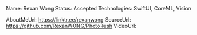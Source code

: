 Name: Rexan Wong
Status: Accepted
Technologies: SwiftUI, CoreML, Vision

AboutMeUrl: https://linktr.ee/rexanwong
SourceUrl: https://github.com/RexanWONG/PhotoRush
VideoUrl: 

<!---
EXAMPLE
Name: John Appleseed
Status: Submitted <or> Winner <or> Distinguished <or> Rejected
Technologies: SwiftUI, RealityKit, CoreGraphic

AboutMeUrl: https://linkedin.com/in/johnappleseed
SourceUrl: https://github.com/johnappleseed/wwdc2025
VideoUrl: https://youtu.be/ABCDE123456
-->
